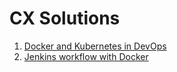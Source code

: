 # CX Solutions

1. [Docker and Kubernetes in DevOps](CX/Docker_&_Kubernetes_in_DevOps.pdf)
2. [Jenkins workflow with Docker](CX/Jenkins_workflow_with_Docker.pdf)